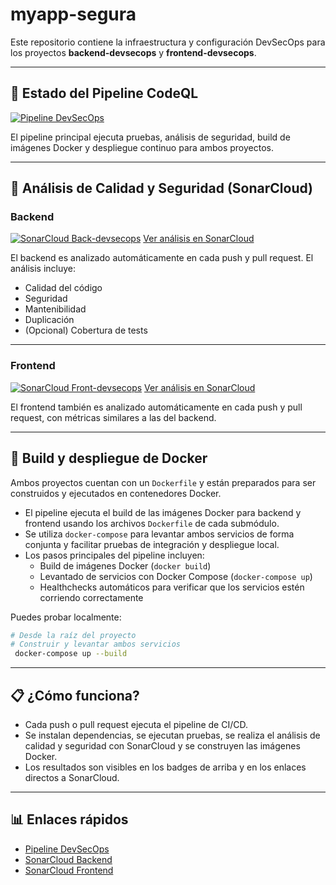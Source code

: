 # myapp-segura

Este repositorio contiene la infraestructura y configuración DevSecOps para los proyectos **backend-devsecops** y **frontend-devsecops**.

---

## 🚦 Estado del Pipeline CodeQL

[![Pipeline DevSecOps](https://github.com/EduM1randa/myapp-segura/actions/workflows/pipeline.yml/badge.svg)](https://github.com/EduM1randa/myapp-segura/actions/workflows/pipeline.yml)

El pipeline principal ejecuta pruebas, análisis de seguridad, build de imágenes Docker y despliegue continuo para ambos proyectos.

---

## 🔎 Análisis de Calidad y Seguridad (SonarCloud)

### Backend

[![SonarCloud Back-devsecops](https://github.com/navia20/backend-devsecops/actions/workflows/sonarcloud.yml/badge.svg)](https://github.com/navia20/backend-devsecops/actions/workflows/sonarcloud.yml)
[Ver análisis en SonarCloud](https://sonarcloud.io/project/overview?id=navia20_backend-devsecops)

El backend es analizado automáticamente en cada push y pull request. El análisis incluye:
- Calidad del código
- Seguridad
- Mantenibilidad
- Duplicación
- (Opcional) Cobertura de tests

---

### Frontend

[![SonarCloud Front-devsecops](https://github.com/navia20/frontend-devsecops/actions/workflows/sonarcloud.yml/badge.svg)](https://github.com/navia20/frontend-devsecops/actions/workflows/sonarcloud.yml)
[Ver análisis en SonarCloud](https://sonarcloud.io/project/overview?id=navia20_frontend-devsecops)

El frontend también es analizado automáticamente en cada push y pull request, con métricas similares a las del backend.

---

## 🐳 Build y despliegue de Docker

Ambos proyectos cuentan con un `Dockerfile` y están preparados para ser construidos y ejecutados en contenedores Docker.

- El pipeline ejecuta el build de las imágenes Docker para backend y frontend usando los archivos `Dockerfile` de cada submódulo.
- Se utiliza `docker-compose` para levantar ambos servicios de forma conjunta y facilitar pruebas de integración y despliegue local.
- Los pasos principales del pipeline incluyen:
  - Build de imágenes Docker (`docker build`)
  - Levantado de servicios con Docker Compose (`docker-compose up`)
  - Healthchecks automáticos para verificar que los servicios estén corriendo correctamente

Puedes probar localmente:
```bash
# Desde la raíz del proyecto
# Construir y levantar ambos servicios
 docker-compose up --build
```

---

## 📋 ¿Cómo funciona?

- Cada push o pull request ejecuta el pipeline de CI/CD.
- Se instalan dependencias, se ejecutan pruebas, se realiza el análisis de calidad y seguridad con SonarCloud y se construyen las imágenes Docker.
- Los resultados son visibles en los badges de arriba y en los enlaces directos a SonarCloud.

---

## 📊 Enlaces rápidos

- [Pipeline DevSecOps](https://github.com/EduM1randa/myapp-segura/actions/workflows/pipeline.yml)
- [SonarCloud Backend](https://sonarcloud.io/project/overview?id=navia20_backend-devsecops)
- [SonarCloud Frontend](https://sonarcloud.io/project/overview?id=navia20_frontend-devsecops)